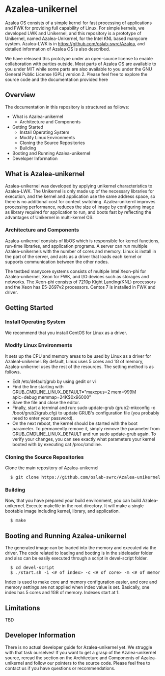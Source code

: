 # Azalea-unikernel

Azalea OS consists of a simple kernel for fast processing of applications and FWK for providing full capability of Linux. For simple kernels, we developed LWK and Unikernel, and this repository is a prototype of Unikernel, named Azalea-Unikernel, for the Intel KNL based manycore system. Azalea-LWK is in https://github.com/oslab-swrc/Azalea, and detailed information of Azalea OS is also described.

We have released this prototype under an open-source license to enable collaboration with parties outside. Most parts of Azalea OS are available to you under MIT while some parts are also available to you under the GNU General Public License (GPL) version 2. Please feel free to explore the source code and the documentation provided here

## Overview

The documentation in this repository is structured as follows:

* What is Azalea-unikernel
  * Architecture and Components
* Getting Started
  * Install Operating System
  * Modify Linux Environments
  * Cloning the Source Repositories
  * Building
* Booting and Running Azalea-unikernel 
* Developer Information

## What is Azalea-unikernel

Azalea-unikernel was developed by applying unikernel characteristics to Azalea-LWK. The Unikernel is only made up of the necessary libraries for execution, and the kernel and application use the same address space, so there is no additional cost for context switching. Azalea-unikernl improves processing performance, reduces the size of image by configuring image as library required for application to run, and boots fast by reflecting the advantages of Unikernel in multi-kernel OS.

### Architecture and Components

Azalea-unikernel consists of libOS which is responsible for kernel functions, run-time libraries, and application programs. A server can run multiple Azalea-unikernels with the number of cores and memory. Linux is install in the part of the server, and acts as a driver that loads each kernel or supports communication between the other nodes.

The testbed manycore systems consists of multiple Intel Xeon-phi for Azalea-unikernel, Xeon for FWK, and I/O devices such as storages and networks. The Xeon-phi consists of 7210p Kight Landing(KNL) processors and the Xeon has E5-2697v2 processors. Centos 7 is installed in FWK and driver.

## Getting Started

### Install Operating System

We recommend that you install CentOS for Linux as a driver.

### Modify Linux Environments

It sets up the CPU and memory areas to be used by Linux as a driver for Azaleal-unikernel. By default, Linux uses 5 cores and 1G of memory, Azalea-unikernel uses the rest of the resources. The setting method is as follows.

* Edit /etc/default/grub by using gedit or vi
* Find the line starting with GRUB_CMDLINE_LINUX_DEFAULT="maxcpus=2 mem=999M apic=debug memmap=24K$0x96000"
* Save the file and close the editor.
* Finally, start a terminal and run: sudo update-grub (grub2-mkconfig -o /boot/grub2/grub.cfg) to update GRUB's configuration file (you probably need to enter your password).
* On the next reboot, the kernel should be started with the boot parameter. To permanently remove it, simply remove the parameter from GRUB_CMDLINE_LINUX_DEFAULT and run sudo update-grub again. To verify your changes, you can see exactly what parameters your kernel booted with by executing cat /proc/cmdline.

### Cloning the Source Repositories

Clone the main repository of Azalea-unikernel
<pre>
  $ git clone https://github.com/oslab-swrc/Azalea-unikernel.git
</pre>

### Building

Now, that you have prepared your build environment, you can build Azalea-unikernel. Execute makefile in the root directory. 
It will make a single bootable image including kernel, library, and application.

<pre>
  $ make
</pre>

## Booting and Running Azalea-unikernel 

The generated image can be loaded into the memory and executed via the driver. The code related to loading and booting is in the sideloader folder and also can be easily executed through a script in devel-script folder.

<pre>
  $ cd devel-script
  $ ./start.sh -i <# of index> -c <# of core> -m <# of memory>
</pre>

Index is used to make core and memory configuration easier, and core and memory settings are not applied when index value is set. Basically, one index has 5 cores and 1GB of memory. Indexes start at 1.

## Limitations

TBD

## Developer Information

There is no actual developer guide for Azalea-unikernel yet. We struggle with that task ourselves!
If you want to get a grasp of the Azalea-unikernel source, reread the section on the Architecture and Components of Azalea-unikernel and follow our pointers to the source code. 
Please feel free to contact us if you have questions or recommendations.
